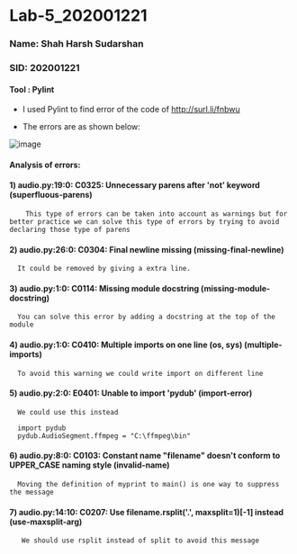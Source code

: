 # Lab-5_202001221

### Name: Shah Harsh Sudarshan

### SID:  202001221

#### Tool : Pylint

* I used Pylint to find error of the code of http://surl.li/fnbwu

* The errors are as shown below:

![image](https://user-images.githubusercontent.com/84762507/225581747-0662ba64-d3aa-4dff-9d32-8b5b1f57bef3.png)

#### Analysis of errors:

#### 1) audio.py:19:0: C0325: Unnecessary parens after 'not' keyword (superfluous-parens)
        This type of errors can be taken into account as warnings but for better practice we can solve this type of errors by trying to avoid declaring those type of parens


#### 2) audio.py:26:0: C0304: Final newline missing (missing-final-newline)
      It could be removed by giving a extra line.

#### 3) audio.py:1:0: C0114: Missing module docstring (missing-module-docstring)
      You can solve this error by adding a docstring at the top of the module

#### 4) audio.py:1:0: C0410: Multiple imports on one line (os, sys) (multiple-imports)
      To avoid this warning we could write import on different line

#### 5) audio.py:2:0: E0401: Unable to import 'pydub' (import-error)
      We could use this instead 

      import pydub
      pydub.AudioSegment.ffmpeg = "C:\ffmpeg\bin"

#### 6) audio.py:8:0: C0103: Constant name "filename" doesn't conform to UPPER_CASE naming style (invalid-name)
      Moving the definition of myprint to main() is one way to suppress the message

#### 7) audio.py:14:10: C0207: Use filename.rsplit('.', maxsplit=1)[-1] instead (use-maxsplit-arg)
       We should use rsplit instead of split to avoid this message






